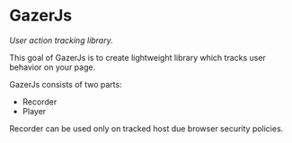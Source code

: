 # GazerJs
*User action tracking library.*

This goal of GazerJs is to create lightweight library which tracks user behavior on your page.

GazerJs consists of two parts:
* Recorder
* Player

Recorder can be used only on tracked host due browser security policies.